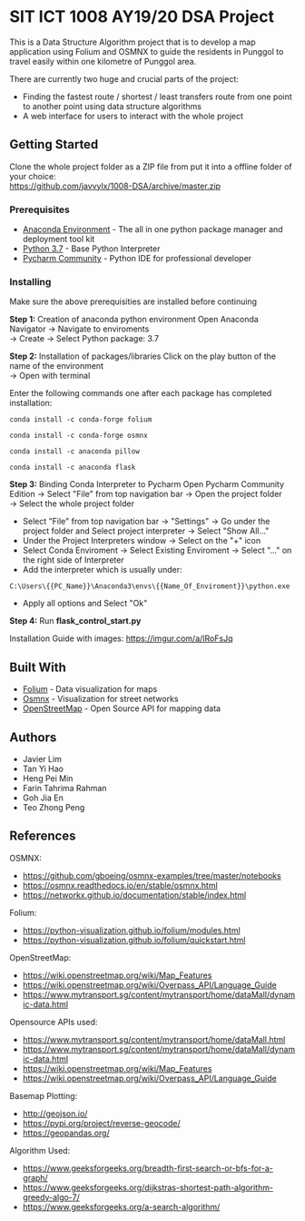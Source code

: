 # SIT ICT 1008 AY19/20 DSA Project
This is a Data Structure Algorithm project that is to develop a map application using Folium and OSMNX to guide the residents in Punggol to travel easily within one kilometre of Punggol area. 

There are currently two huge and crucial parts of the project:
- Finding the fastest route / shortest / least transfers route from one point to another point using data structure algorithms
- A web interface for users to interact with the whole project

## Getting Started
Clone the whole project folder as a ZIP file from put it into a offline folder of your choice:  
https://github.com/javvylx/1008-DSA/archive/master.zip


### Prerequisites
* [Anaconda Environment](https://www.anaconda.com/distribution/) - The all in one python package manager and deployment tool kit 
* [Python 3.7](https://www.python.org/downloads/release/python-370/) - Base Python Interpreter 
* [Pycharm Community](https://www.jetbrains.com/pycharm/download/download-thanks.html?platform=windows&code=PCC) - Python IDE for professional developer


### Installing
Make sure the above prerequisities are installed before continuing 

**Step 1:** Creation of anaconda python environment
Open Anaconda Navigator -> Navigate to enviroments  
-> Create -> Select Python package: 3.7

**Step 2:** Installation of packages/libraries
Click on the play button of the name of the environment  
-> Open with terminal  

Enter the following commands one after each package has completed installation:

```
conda install -c conda-forge folium
```
```
conda install -c conda-forge osmnx
```
```
conda install -c anaconda pillow
```
```
conda install -c anaconda flask
```
**Step 3:** Binding Conda Interpreter to Pycharm
Open Pycharm Community Edition -> Select "File" from top navigation bar -> Open the project folder  
-> Select the whole project folder
- Select "File" from top navigation bar -> "Settings" -> Go under the project folder and Select project interpreter -> Select "Show All..."
- Under the Project Interpreters window -> Select on the "+" icon 
- Select Conda Enviroment -> Select Existing Enviroment -> Select "..." on the right side of Interpreter
- Add the interpreter which is usually under: 
```
C:\Users\{{PC_Name}}\Anaconda3\envs\{{Name_Of_Enviroment}}\python.exe
```
- Apply all options and Select "Ok"

**Step 4:** Run **flask_control_start.py** 

Installation Guide with images:
https://imgur.com/a/IRoFsJq


## Built With
* [Folium](https://python-visualization.github.io/folium/) - Data visualization for maps
* [Osmnx](https://python-visualization.github.io/folium/) - Visualization for street networks 
* [OpenStreetMap](https://www.openstreetmap.org/) - Open Source API for mapping data 


## Authors

- Javier Lim
- Tan Yi Hao 
- Heng Pei Min
- Farin Tahrima Rahman
- Goh Jia En
- Teo Zhong Peng

## References 
OSMNX:
  * https://github.com/gboeing/osmnx-examples/tree/master/notebooks
  * https://osmnx.readthedocs.io/en/stable/osmnx.html
  * https://networkx.github.io/documentation/stable/index.html
  
Folium:
  * https://python-visualization.github.io/folium/modules.html
  * https://python-visualization.github.io/folium/quickstart.html
  
OpenStreetMap:
  * https://wiki.openstreetmap.org/wiki/Map_Features
  * https://wiki.openstreetmap.org/wiki/Overpass_API/Language_Guide
  * https://www.mytransport.sg/content/mytransport/home/dataMall/dynamic-data.html
  
Opensource APIs used:
  * https://www.mytransport.sg/content/mytransport/home/dataMall.html
  * https://www.mytransport.sg/content/mytransport/home/dataMall/dynamic-data.html
  * https://wiki.openstreetmap.org/wiki/Map_Features
  * https://wiki.openstreetmap.org/wiki/Overpass_API/Language_Guide
  
Basemap Plotting:
  * http://geojson.io/
  * https://pypi.org/project/reverse-geocode/
  * https://geopandas.org/
  
Algorithm Used:
  * https://www.geeksforgeeks.org/breadth-first-search-or-bfs-for-a-graph/
  * https://www.geeksforgeeks.org/dijkstras-shortest-path-algorithm-greedy-algo-7/
  * https://www.geeksforgeeks.org/a-search-algorithm/
  
